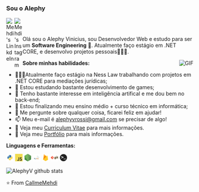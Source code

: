 ###  Sou o Alephy

<a target="_blank" href="https://www.linkedin.com/in/alephy-vinicius-rossi-cardoso-da-silva-b4b79a1a7">
  <img align="left" alt="Mehdi's LinkdeIn" width="22px" src="https://cdn.jsdelivr.net/npm/simple-icons@v3/icons/linkedin.svg" />
</a>
<a target="_blank" href="https://www.instagram.com/alephycode/">
  <img align="left" alt="Mehdi's Instagram" width="22px" src="https://cdn.jsdelivr.net/npm/simple-icons@v3/icons/instagram.svg" />
</a>

<br />
<br />

Olá sou o Alephy Vinicius, sou Desenvolvedor Web e estudo para ser um **Software Engineering** 🚀. Atualmente faço estágio em .NET CORE, e desenvolvo projetos pessoais👨🏽‍💼. 

  <img align="right" alt="GIF" src="https://i.pinimg.com/originals/e4/26/70/e426702edf874b181aced1e2fa5c6cde.gif" />

**Sobre minhas habilidades:**

- 👨🏽‍💻Atualmente faço estágio na Ness Law trabalhando com projetos em .NET CORE para mediações jurídicas;
- 🌱 Estou estudando bastante desenvolvimento de games; 
- 🤔 Tenho bastante interesse em inteligência artifical e me dou bem no back-end;
- 💼 Estou finalizando meu ensino médio + curso técnico em informática;
- 💬 Me pergunte sobre qualquer coisa, ficarei feliz em ajudar!
- 📫 Meu e-mail é alephyvrossi@gmail.com se precisar de algo!
- 📝 Veja meu [Curriculum Vitae](https://drive.google.com/file/d/1-FeIBaaI2PBs3_nWnFk5_ouznLDSggFP/view?usp=sharing) para mais informações.
- 📝 Veja meu [Portfólio](https://alephyv.github.io/portfolio/) para mais informações.


**Linguagens e Ferramentas:**  

<code><img height="20" src="https://raw.githubusercontent.com/github/explore/80688e429a7d4ef2fca1e82350fe8e3517d3494d/topics/python/python.png"></code>
<code><img height="20" src="https://raw.githubusercontent.com/github/explore/80688e429a7d4ef2fca1e82350fe8e3517d3494d/topics/javascript/javascript.png"></code>
<code><img height="20" src="https://raw.githubusercontent.com/github/explore/80688e429a7d4ef2fca1e82350fe8e3517d3494d/topics/nodejs/nodejs.png"></code>
<code><img height="20" src="https://raw.githubusercontent.com/github/explore/80688e429a7d4ef2fca1e82350fe8e3517d3494d/topics/mysql/mysql.png"></code>
<code><img height="20" src="https://raw.githubusercontent.com/github/explore/80688e429a7d4ef2fca1e82350fe8e3517d3494d/topics/firebase/firebase.png"></code>
<code><img height="20" src="https://raw.githubusercontent.com/github/explore/80688e429a7d4ef2fca1e82350fe8e3517d3494d/topics/git/git.png"></code>
<code><img height="20" src="https://raw.githubusercontent.com/github/explore/80688e429a7d4ef2fca1e82350fe8e3517d3494d/topics/terminal/terminal.png"></code>

![AlephyV github stats](https://github-readme-stats.vercel.app/api?username=alephyv&show_icons=true&hide_border=true)

⭐️ From [CallmeMehdi](https://github.com/CallmeMehdi)
